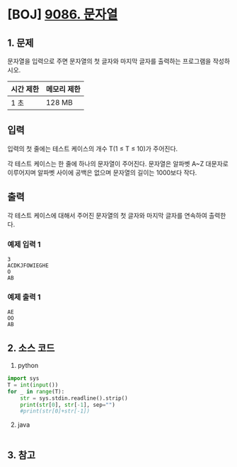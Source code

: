 # [BOJ] [9086. 문자열](https://www.acmicpc.net/problem/9086)

## 1. 문제

문자열을 입력으로 주면 문자열의 첫 글자와 마지막 글자를 출력하는 프로그램을 작성하시오.

| 시간 제한 | 메모리 제한 |
|:------|:-------| 
| 1 초   | 128 MB |


## 입력

입력의 첫 줄에는 테스트 케이스의 개수 T(1 ≤ T ≤ 10)가 주어진다.

각 테스트 케이스는 한 줄에 하나의 문자열이 주어진다. 문자열은 알파벳 A~Z 대문자로 이루어지며 알파벳 사이에 공백은 없으며 문자열의 길이는 1000보다 작다.


## 출력

각 테스트 케이스에 대해서 주어진 문자열의 첫 글자와 마지막 글자를 연속하여 출력한다.


### 예제 입력 1

```
3
ACDKJFOWIEGHE
O
AB
```

### 예제 출력 1

```
AE
OO
AB
```




## 2. 소스 코드

1. python

```python
import sys
T = int(input())
for _ in range(T):
    str = sys.stdin.readline().strip()
    print(str[0], str[-1], sep="")
    #print(str[0]+str[-1])
```

2. java

```java

```


## 3. 참고

```

```



